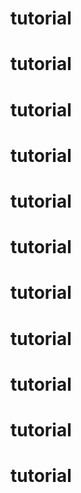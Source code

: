 # tutorial
# tutorial
# tutorial
# tutorial
# tutorial
# tutorial
# tutorial
# tutorial
# tutorial
# tutorial
# tutorial
